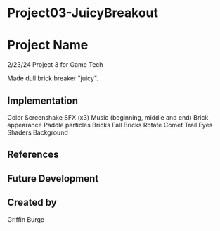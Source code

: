 # Project03-JuicyBreakout

# Project Name
2/23/24 Project 3 for Game Tech

Made dull brick breaker "juicy".

## Implementation
Color
Screenshake
SFX (x3)
Music (beginning, middle and end)
Brick appearance
Paddle particles
Bricks Fall
Bricks Rotate
Comet Trail
Eyes
Shaders
Background

## References

## Future Development

## Created by
Griffin Burge

